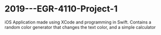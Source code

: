 # 2019---EGR-4110-Project-1
iOS Application made using XCode and programming in Swift. Contains a random color generator that changes the text color, and a simple calculator
